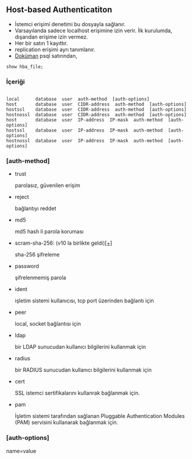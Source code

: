 ##  Host-based Authenticatiton
* İstemci erişimi denetimi bu dosyayla sağlanır.
* Varsayılanda sadece localhost erişimine izin verir. İlk kurulumda, dışarıdan erişime izin vermez.
* Her bir satırı 1 kayıttır.
* replication erişimi ayrı tanımlanır.
* [Doküman](https://www.postgresql.org/docs/11/auth-pg-hba-conf.html)
psql satırından,

```
show hba_file;
```

### İçeriği

```

local      database  user  auth-method  [auth-options]
host       database  user  CIDR-address  auth-method  [auth-options]
hostssl    database  user  CIDR-address  auth-method  [auth-options]
hostnossl  database  user  CIDR-address  auth-method  [auth-options]
host       database  user  IP-address  IP-mask  auth-method  [auth-options]
hostssl    database  user  IP-address  IP-mask  auth-method  [auth-options]
hostnossl  database  user  IP-address  IP-mask  auth-method  [auth-options]
```

### [auth-method]
* trust

  parolasız, güvenilen erişim

* reject

  bağlantıyı reddet

* md5

  md5 hash li parola koruması

* scram-sha-256: (v10 la birlikte geldi)[[+]](http://hacksoclock.blogspot.com/2018/10/how-to-set-up-scram-sha-256.html)

  sha-256 şifreleme

* password

  şifrelenmemiş parola

* ident

  işletim sistemi kullanıcısı, tcp port üzerinden bağlantı için

* peer

  local, socket bağlantısı için

* ldap

  bir LDAP sunucudan kullanıcı bilgilerini kullanmak için

* radius

  bir RADIUS sunucudan kullanıcı bilgilerini kullanmak için

* cert

  SSL istemci sertifikalarını kullanrak bağlanmak için.

* pam

  İşletim sistemi tarafından sağlanan Pluggable Authentication Modules (PAM) servisini kullanarak bağlanmak için.

### [auth-options]
name=value
